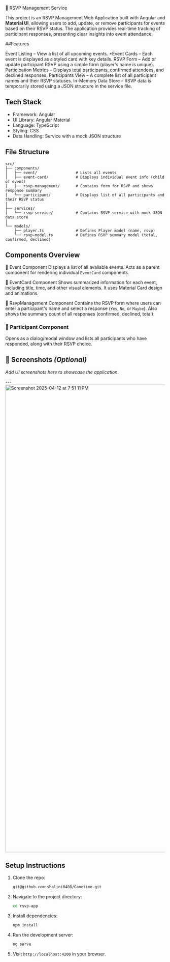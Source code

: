 🎉 RSVP Management Service

This project is an RSVP Management Web Application built with Angular and **Material UI**, allowing users to add, update, or remove participants for events based on their RSVP status. The application provides real-time tracking of participant responses, presenting clear insights into event attendance.

##Features

Event Listing – View a list of all upcoming events.
*Event Cards – Each event is displayed as a styled card with key details.
RSVP Form – Add or update participant RSVP using a simple form (player's name is unique).
Participation Metrics – Displays total participants, confirmed attendees, and declined responses.
Participants View – A complete list of all participant names and their RSVP statuses.
In-Memory Data Store – RSVP data is temporarily stored using a JSON structure in the service file.

## Tech Stack

- Framework: Angular
- UI Library: Angular Material
- Language: TypeScript
- Styling: CSS
- Data Handling: Service with a mock JSON structure

## File Structure

```plaintext
src/
├── components/
│   ├── event/                 # Lists all events
│   ├── event-card/            # Displays individual event info (child of event)
│   ├── rsvp-management/       # Contains form for RSVP and shows response summary
│   └── participant/           # Displays list of all participants and their RSVP status
│
├── services/
│   └── rsvp-service/          # Contains RSVP service with mock JSON data store
│
└── models/
    ├── player.ts              # Defines Player model (name, rsvp)
    └── rsvp-model.ts          # Defines RSVP summary model (total, confirmed, declined)
```


## Components Overview

🔹 Event Component
Displays a list of all available events. Acts as a parent component for rendering individual `EventCard` components.

🔹 EventCard Component
Shows summarized information for each event, including title, time, and other visual elements. It uses Material Card design and animations.

🔹 RsvpManagement Component
Contains the RSVP form where users can enter a participant's name and select a response (`Yes`, `No`, or `Maybe`). Also shows the summary count of all responses (confirmed, declined, total).

### 🔹 Participant Component
Opens as a dialog/modal window and lists all participants who have responded, along with their RSVP choice.

## 📸 Screenshots *(Optional)*

_Add UI screenshots here to showcase the application._

---<img width="1470" alt="Screenshot 2025-04-12 at 7 51 11 PM" src="https://github.com/user-attachments/assets/de1e96d6-b86c-4409-9eae-2ab0b4f3feb2" />


## Setup Instructions

1. Clone the repo:
   ```bash
   git@github.com:shalini0408/Gametime.git
   ```

2. Navigate to the project directory:
   ```bash
   cd rsvp-app
   ```

3. Install dependencies:
   ```bash
   npm install
   ```

4. Run the development server:
   ```bash
   ng serve
   ```

5. Visit `http://localhost:4200` in your browser.
